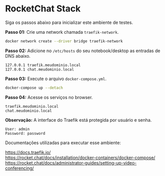 # RocketChat Stack

Siga os passos abaixo para inicializar este ambiente de testes.

**Passo 01:** Crie uma network chamada ```traefik-network```.
```bash
docker network create --driver bridge traefik-network
```

**Passo 02:** Adicione no ```/etc/hosts``` do seu notebook/desktop as entradas de DNS abaixo.
```
127.0.0.1 traefik.meudominio.local
127.0.0.1 chat.meudominio.local
```

**Passo 03:** Execute o arquivo ```docker-compose.yml```.
```bash
docker-compose up --detach
```

**Passo 04:** Acesse os serviços no browser.
```
traefik.meudominio.local
chat.meudominio.local
```

**Observação:** A interface do Traefik está protegida por usuário e senha.
```
User: admin
Password: password
```

Documentações utilizadas para executar esse ambiente:

https://docs.traefik.io/  
https://rocket.chat/docs/installation/docker-containers/docker-compose/  
https://rocket.chat/docs/administrator-guides/setting-up-video-conferencing/  